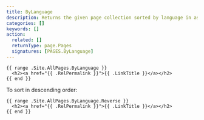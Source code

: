 ```yaml
---
title: ByLanguage
description: Returns the given page collection sorted by language in ascending order.
categories: []
keywords: []
action:
  related: []
  returnType: page.Pages
  signatures: [PAGES.ByLanguage]
---
```


```go-html-template
{{ range .Site.AllPages.ByLanguage }}
  <h2><a href="{{ .RelPermalink }}">{{ .LinkTitle }}</a></h2>
{{ end }}
```

To sort in descending order:

```go-html-template
{{ range .Site.AllPages.ByLanguage.Reverse }}
  <h2><a href="{{ .RelPermalink }}">{{ .LinkTitle }}</a></h2>
{{ end }}
```
